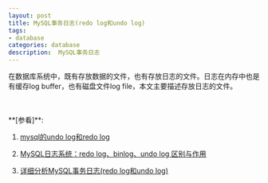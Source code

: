 ```yaml
---
layout: post
title: MySQL事务日志(redo log和undo log)
tags:
- database
categories: database
description:  MySQL事务日志
---
```



在数据库系统中，既有存放数据的文件，也有存放日志的文件。日志在内存中也是有缓存log buffer，也有磁盘文件log file，本文主要描述存放日志的文件。



<!-- more -->




<br />
<br />
**[参看]**:

1. [mysql的undo log和redo log](https://www.cnblogs.com/wyy123/p/7880077.html)

2. [MySQL日志系统：redo log、binlog、undo log 区别与作用](https://blog.csdn.net/u010002184/article/details/88526708)

3. [详细分析MySQL事务日志(redo log和undo log)](https://www.cnblogs.com/f-ck-need-u/archive/2018/05/08/9010872.html)


<br />
<br />
<br />

